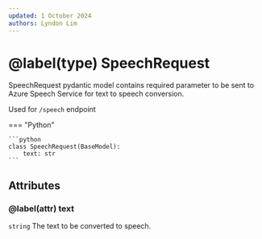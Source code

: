 ```yaml
---
updated: 1 October 2024
authors: Lyndon Lim
---
```


# @label(type) SpeechRequest

SpeechRequest pydantic model contains required parameter to be sent to Azure Speech Service for text to speech conversion.

Used for `/speech` endpoint

=== "Python"

    ```python
    class SpeechRequest(BaseModel):
        text: str
    ```

## Attributes

### @label(attr) text

`string` The text to be converted to speech.
